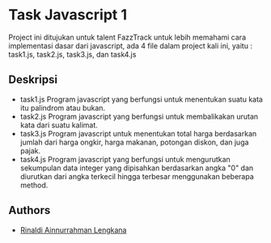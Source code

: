 
# Task Javascript 1

Project ini ditujukan untuk talent FazzTrack untuk lebih memahami cara implementasi dasar dari javascript, ada 4 file dalam project kali ini, yaitu : task1.js, task2.js, task3.js, dan task4.js


## Deskripsi
 - task1.js
Program javascript yang berfungsi untuk menentukan suatu kata itu palindrom atau bukan.
 - task2.js
Program javascript yang berfungsi untuk membalikakan urutan kata dari suatu kalimat.
 - task3.js
Program javascript untuk menentukan total harga berdasarkan jumlah dari harga ongkir, harga makanan, potongan diskon, dan juga pajak.
- task4.js
Program javascript yang berfungsi untuk mengurutkan sekumpulan data integer yang dipisahkan berdasarkan angka "0" dan diurutkan dari angka terkecil hingga terbesar menggunakan beberapa method.



## Authors

- [Rinaldi Ainnurrahman Lengkana](https://github.com/rinaldial11)

